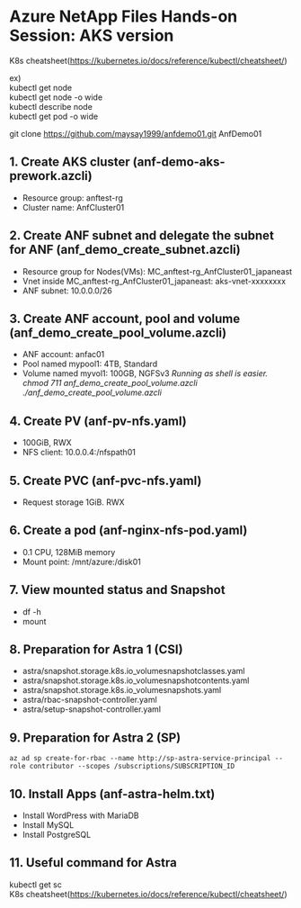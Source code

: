 # Azure NetApp Files Hands-on Session: AKS version

K8s cheatsheet(https://kubernetes.io/docs/reference/kubectl/cheatsheet/)

ex)\
kubectl get node\
kubectl get node -o wide\
kubectl describe node\
kubectl get pod -o wide

git clone https://github.com/maysay1999/anfdemo01.git AnfDemo01

## 1. Create AKS cluster (anf-demo-aks-prework.azcli)
- Resource group: anftest-rg
- Cluster name: AnfCluster01

## 2. Create ANF subnet and delegate the subnet for ANF (anf_demo_create_subnet.azcli)
- Resource group for Nodes(VMs): MC_anftest-rg_AnfCluster01_japaneast
- Vnet inside MC_anftest-rg_AnfCluster01_japaneast: aks-vnet-xxxxxxxx
- ANF subnet: 10.0.0.0/26

## 3. Create ANF account, pool and volume (anf_demo_create_pool_volume.azcli)
- ANF account: anfac01
- Pool named mypool1: 4TB, Standard
- Volume named myvol1: 100GB, NGFSv3
*Running as shell is easier.*
*chmod 711 anf_demo_create_pool_volume.azcli*
*./anf_demo_create_pool_volume.azcli*

## 4. Create PV (anf-pv-nfs.yaml)
- 100GiB, RWX
- NFS client: 10.0.0.4:/nfspath01

## 5. Create PVC (anf-pvc-nfs.yaml)
- Request storage 1GiB. RWX

## 6. Create a pod (anf-nginx-nfs-pod.yaml)
- 0.1 CPU, 128MiB memory
- Mount point: /mnt/azure:/disk01

## 7. View mounted status and Snapshot
- df -h
- mount

## 8. Preparation for Astra 1 (CSI)
- astra/snapshot.storage.k8s.io_volumesnapshotclasses.yaml
- astra/snapshot.storage.k8s.io_volumesnapshotcontents.yaml
- astra/snapshot.storage.k8s.io_volumesnapshots.yaml
- astra/rbac-snapshot-controller.yaml
- astra/setup-snapshot-controller.yaml

## 9. Preparation for Astra 2 (SP)
`az ad sp create-for-rbac --name http://sp-astra-service-principal --role contributor --scopes /subscriptions/SUBSCRIPTION_ID`

## 10. Install Apps (anf-astra-helm.txt)
- Install WordPress with MariaDB
- Install MySQL
- Install PostgreSQL 

## 11. Useful command for Astra
kubectl get sc\
K8s cheatsheet(https://kubernetes.io/docs/reference/kubectl/cheatsheet/)